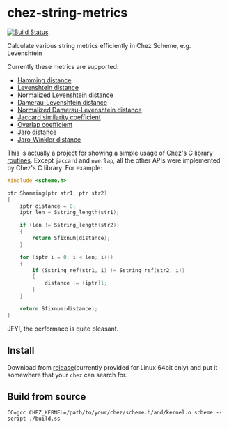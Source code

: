 # chez-string-metrics
[![Build Status](https://travis-ci.com/macdavid313/chez-string-metrics.svg?token=XxU4s79HyxyMEs7ogNps&branch=master)](https://travis-ci.com/macdavid313/chez-string-metrics)

Calculate various string metrics efficiently in Chez Scheme, e.g. Levenshtein

Currently these metrics are supported:

* [Hamming distance](http://en.wikipedia.org/wiki/Hamming_distance)
* [Levenshtein distance](http://en.wikipedia.org/wiki/Levenshtein_distance)
* [Normalized Levenshtein distance](http://en.wikipedia.org/wiki/Levenshtein_distance)
* [Damerau-Levenshtein distance](http://en.wikipedia.org/wiki/Damerau%E2%80%93Levenshtein_distance)
* [Normalized Damerau-Levenshtein distance](http://en.wikipedia.org/wiki/Damerau%E2%80%93Levenshtein_distance)
* [Jaccard similarity coefficient](http://en.wikipedia.org/wiki/Jaccard_index)
* [Overlap coefficient](http://en.wikipedia.org/wiki/Overlap_coefficient)
* [Jaro distance](http://en.wikipedia.org/wiki/Jaro%E2%80%93Winkler_distance)
* [Jaro-Winkler distance](http://en.wikipedia.org/wiki/Jaro%E2%80%93Winkler_distance)

This is actually a project for showing a simple usage of Chez's [C library routines](https://cisco.github.io/ChezScheme/csug9.5/foreign.html#./foreign:h8). Except `jaccard` and `overlap`, all the other APIs were implemented by Chez's C library. For example:

```c
#include <scheme.h>

ptr Shamming(ptr str1, ptr str2)
{
    iptr distance = 0;
    iptr len = Sstring_length(str1);

    if (len != Sstring_length(str2))
    {
        return Sfixnum(distance);
    }

    for (iptr i = 0; i < len; i++)
    {
        if (Sstring_ref(str1, i) != Sstring_ref(str2, i))
        {
            distance += (iptr)1;
        }
    }

    return Sfixnum(distance);
}
```

JFYI, the performace is quite pleasant.

## Install

Download from [release]()(currently provided for Linux 64bit only) and put it somewhere that your `chez` can search for.

## Build from source

```shell
CC=gcc CHEZ_KERNEL=/path/to/your/chez/scheme.h/and/kernel.o scheme --script ./build.ss
```

